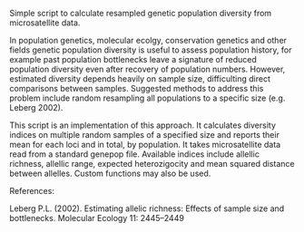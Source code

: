 Simple script to calculate resampled genetic population diversity from 
microsatellite data.

In population genetics, molecular ecolgy, conservation genetics and other
fields genetic population diversity is useful to assess population 
history, for example past population bottlenecks leave a signature of
reduced population diversity even after recovery of population numbers.
However, estimated diversity depends heavily on sample size, difficulting
direct comparisons between samples. Suggested methods to address this 
problem include random resampling all populations to a specific size 
(e.g. Leberg 2002). 

This script is an implementation of this approach. It calculates diversity 
indices on multiple random samples of a specified size and reports their 
mean for each loci and in total, by population. It takes microsatellite 
data read from a standard genepop file. Available indices include allellic 
richness, allellic range, expected heterozigocity and mean squared 
distance between allelles. Custom functions may also be used. 

References:

Leberg P.L. (2002). Estimating allelic richness: Effects of sample size and 
bottlenecks. Molecular Ecology 11: 2445–2449
